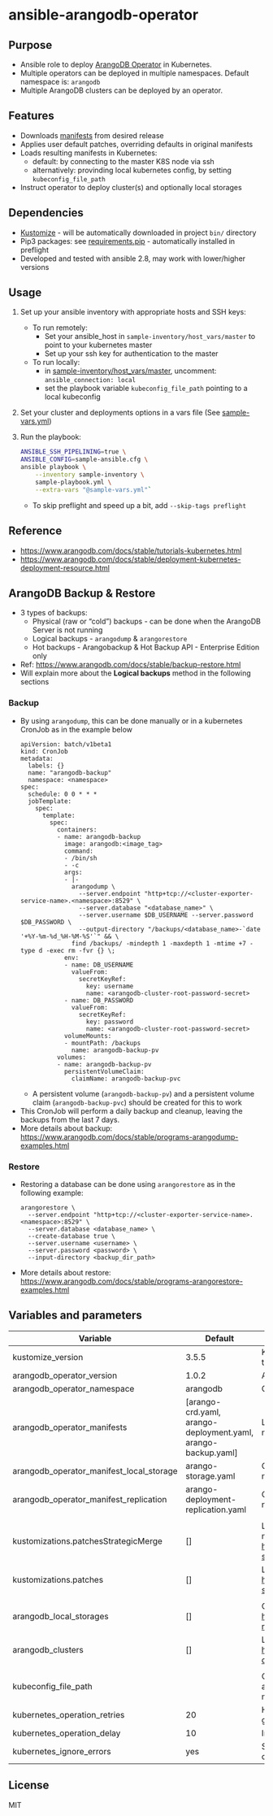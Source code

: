 # ansible-arangodb-operator

## Purpose
- Ansible role to deploy [ArangoDB Operator](https://github.com/arangodb/kube-arangodb) in Kubernetes.
- Multiple operators can be deployed in multiple namespaces. Default namespace is: `arangodb`
- Multiple ArangoDB clusters can be deployed by an operator.


## Features
- Downloads [manifests](https://github.com/arangodb/kube-arangodb/tree/master/manifests) from desired release
- Applies user default patches, overriding defaults in original manifests
- Loads resulting manifests in Kubernetes:
    - default: by connecting to the master K8S node via ssh
    - alternatively: provinding local kubernetes config, by setting `kubeconfig_file_path`
- Instruct operator to deploy cluster(s) and optionally local storages


## Dependencies
- [Kustomize](https://github.com/kubernetes-sigs/kustomize) - will be automatically downloaded in project `bin/` directory
- Pip3 packages: see [requirements.pip](requirements.pip) - automatically installed in preflight
- Developed and tested with ansible 2.8, may work with lower/higher versions


## Usage
1. Set up your ansible inventory with appropriate hosts and SSH keys:
    - To run remotely:
        - Set your ansible_host in `sample-inventory/host_vars/master` to point to your kubernetes master
        - Set up your ssh key for authentication to the master
    - To run locally:
        - in [sample-inventory/host_vars/master](sample-inventory/host_vars/master), uncomment: `ansible_connection: local`
        - set the playbook variable `kubeconfig_file_path` pointing to a local kubeconfig
2. Set your cluster and deployments options in a vars file (See [sample-vars.yml](sample-vars.yml))
3. Run the playbook:

    ```bash
    ANSIBLE_SSH_PIPELINING=true \
    ANSIBLE_CONFIG=sample-ansible.cfg \
    ansible playbook \
        --inventory sample-inventory \
        sample-playbook.yml \
        --extra-vars "@sample-vars.yml"`
    ```

    - To skip preflight and speed up a bit, add `--skip-tags preflight`


## Reference
- https://www.arangodb.com/docs/stable/tutorials-kubernetes.html
- https://www.arangodb.com/docs/stable/deployment-kubernetes-deployment-resource.html


## ArangoDB Backup & Restore
- 3 types of backups:
  - Physical (raw or “cold”) backups - can be done when the ArangoDB Server is not running
  - Logical backups - `arangodump` & `arangorestore`
  - Hot backups - Arangobackup & Hot Backup API - Enterprise Edition only
- Ref: https://www.arangodb.com/docs/stable/backup-restore.html
- Will explain more about the **Logical backups** method in the following sections

### Backup
- By using `arangodump`, this can be done manually or in a kubernetes CronJob as in the example below
  ```
  apiVersion: batch/v1beta1
  kind: CronJob
  metadata:
    labels: {}
    name: "arangodb-backup"
    namespace: <namespace>
  spec:
    schedule: 0 0 * * *
    jobTemplate:
      spec:
        template:
          spec:
            containers:
            - name: arangodb-backup
              image: arangodb:<image_tag>
              command:
              - /bin/sh
              - -c
              args:
              - |-
                arangodump \
                  --server.endpoint "http+tcp://<cluster-exporter-service-name>.<namespace>:8529" \
                  --server.database "<database_name>" \
                  --server.username $DB_USERNAME --server.password $DB_PASSWORD \
                  --output-directory "/backups/<database_name>-`date '+%Y-%m-%d_%H-%M-%S'`" && \
                find /backups/ -mindepth 1 -maxdepth 1 -mtime +7 -type d -exec rm -fvr {} \;
              env:
              - name: DB_USERNAME
                valueFrom:
                  secretKeyRef:
                    key: username
                    name: <arangodb-cluster-root-password-secret>
              - name: DB_PASSWORD
                valueFrom:
                  secretKeyRef:
                    key: password
                    name: <arangodb-cluster-root-password-secret>
              volumeMounts:
              - mountPath: /backups
                name: arangodb-backup-pv
            volumes:
            - name: arangodb-backup-pv
              persistentVolumeClaim:
                claimName: arangodb-backup-pvc
  ```
  - A persistent volume (`arangodb-backup-pv`) and a persistent volume claim (`arangodb-backup-pvc`) should be created for this to work
- This CronJob will perform a daily backup and cleanup, leaving the backups from the last 7 days.
- More details about backup: https://www.arangodb.com/docs/stable/programs-arangodump-examples.html

### Restore
- Restoring a database can be done using `arangorestore` as in the following example:
  ```
  arangorestore \
    --server.endpoint "http+tcp://<cluster-exporter-service-name>.<namespace>:8529" \
    --server.database <database_name> \
    --create-database true \
    --server.username <username> \
    --server.password <password> \
    --input-directory <backup_dir_path>
  ```
- More details about restore: https://www.arangodb.com/docs/stable/programs-arangorestore-examples.html


## Variables and parameters

| Variable                                 | Default                                                       | Description                                                                                                                                                                                                         |
|------------------------------------------|---------------------------------------------------------------|---------------------------------------------------------------------------------------------------------------------------------------------------------------------------------------------------------------------|
| kustomize_version                        | 3.5.5                                                         | Kustomize version to download an use. Kustomize is used locally, even though there is one in the system.                                                                                                            |
| arangodb_operator_version                | 1.0.2                                                         | ArangoDB Operator version (do not put 'v' in front)                                                                                                                                                                 |
| arangodb_operator_namespace              | arangodb                                                      | Operator namespace                                                                                                                                                                                                  |
| arangodb_operator_manifests              | [arango-crd.yaml, arango-deployment.yaml, arango-backup.yaml] | List of Kubernetes manifests to download from the operator repo. This should not change normally.                                                                                                                   |
| arangodb_operator_manifest_local_storage | arango-storage.yaml                                           | Optional operator local storage manifest. Set to empty to not download it and not use local storage. If empty, `arangodb_local_storages` will be ignored                                                            |
| arangodb_operator_manifest_replication   | arango-deployment-replication.yaml                            | Optional operator for DC2DC replciation. Set to empty to not download and not use replication                                                                                                                       |
| |
| kustomizations.patchesStrategicMerge     | []                                                            | List of objects to locate and patch default kubernetes objects in the download manifests. You must specify `apiVersion`, `kind` and `metadata.name`. See: https://github.com/kubernetes-sigs/kustomize/blob/master/docs/plugins/builtins.md#patchesstrategicmerge |
| kustomizations.patches                   | []                                                            | List of PatchTransformer objects You must specify `kind` and `name`. See: https://github.com/kubernetes-sigs/kustomize/blob/master/docs/plugins/builtins.md#patchtransformer                                        |
| |
| arangodb_local_storages                  | []                                                            | Optional list of ArangoLocalStorage. See https://www.arangodb.com/docs/stable/deployment-kubernetes-storage-resource.html                                                                                           |
| arangodb_clusters                        | []                                                            | List of ArangoDeployment objects - actual ArangoDB cluster definition. See https://www.arangodb.com/docs/stable/deployment-kubernetes-deployment-resource.html                                                      |
| |
| kubeconfig_file_path                     |                                                               | Optional path to Kubernetes admin config file (on the master node is located at /etc/kubernetes/admin.conf). Setting this will not use SSH connection to master, instead try to access the Kubernetes API directly. |
| kubernetes_operation_retries             | 20                                                            | How many times to retry uploading/waiting for a kubernetes manifest  before giving up. Some resources, like Deployments may take longer to be ready.                                                                |
| kubernetes_operation_delay               | 10                                                            | Interval in seconds to retry                                                                                                                                                                                        |
| kubernetes_ignore_errors                 | yes                                                           | Set to 'no' to fail fast at the first encountered error when trying to create objects in kubernetes                                                                                                                 |


## License
MIT
